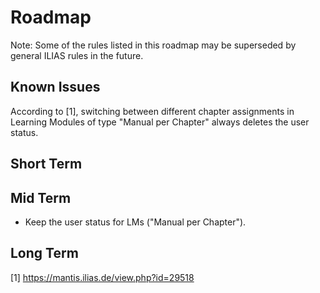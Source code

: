# Roadmap

Note: Some of the rules listed in this roadmap may be superseded by general ILIAS rules in the future.

## Known Issues

According to [1], switching between different chapter assignments in Learning Modules of type "Manual per Chapter" always deletes the user status.  

## Short Term


## Mid Term
- Keep the user status for LMs ("Manual per Chapter").

## Long Term


[1] https://mantis.ilias.de/view.php?id=29518
